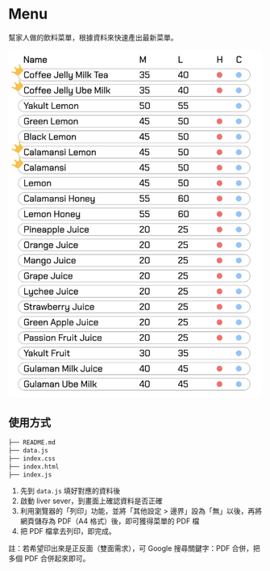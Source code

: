 # Menu

幫家人做的飲料菜單，根據資料來快速產出最新菜單。

![screenshot](/screenshot.png)

## 使用方式

```text
├── README.md
├── data.js
├── index.css
├── index.html
├── index.js
```

1. 先到 `data.js` 填好對應的資料後
2. 啟動 liver sever，到畫面上確認資料是否正確
3. 利用瀏覽器的「列印」功能，並將「其他設定 > 邊界」設為「無」以後，再將網頁儲存為 PDF（A4 格式）後，即可獲得菜單的 PDF 檔
4. 把 PDF 檔拿去列印，即完成。

註：若希望印出來是正反面（雙面需求），可 Google 搜尋關鍵字：PDF 合併，把多個 PDF 合併起來即可。
